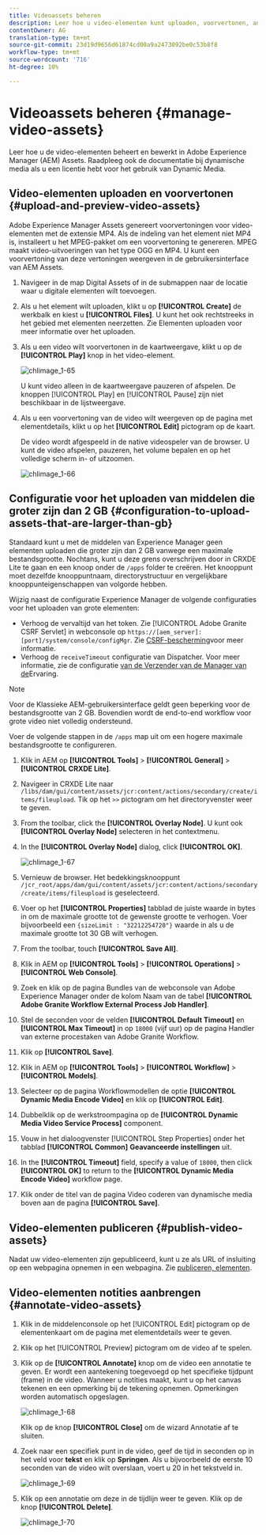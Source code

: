 ```yaml
---
title: Videoassets beheren
description: Leer hoe u video-elementen kunt uploaden, voorvertonen, annoteren en publiceren.
contentOwner: AG
translation-type: tm+mt
source-git-commit: 23d19d9656d61874cd00a9a2473092be0c53b8f8
workflow-type: tm+mt
source-wordcount: '716'
ht-degree: 10%

---
```



# Videoassets beheren {#manage-video-assets}

Leer hoe u de video-elementen beheert en bewerkt in Adobe Experience Manager (AEM) Assets. Raadpleeg ook de documentatie bij [](/help/assets/video.md)dynamische media als u een licentie hebt voor het gebruik van Dynamic Media.

## Video-elementen uploaden en voorvertonen {#upload-and-preview-video-assets}

Adobe Experience Manager Assets genereert voorvertoningen voor video-elementen met de extensie MP4. Als de indeling van het element niet MP4 is, installeert u het MPEG-pakket om een voorvertoning te genereren. MPEG maakt video-uitvoeringen van het type OGG en MP4. U kunt een voorvertoning van deze vertoningen weergeven in de gebruikersinterface van AEM Assets.

1. Navigeer in de map Digital Assets of in de submappen naar de locatie waar u digitale elementen wilt toevoegen.
1. Als u het element wilt uploaden, klikt u op **[!UICONTROL Create]** de werkbalk en kiest u **[!UICONTROL Files]**. U kunt het ook rechtstreeks in het gebied met elementen neerzetten. Zie Elementen [](managing-assets-touch-ui.md#uploading-assets) uploaden voor meer informatie over het uploaden.
1. Als u een video wilt voorvertonen in de kaartweergave, klikt u op de **[!UICONTROL Play]** knop in het video-element.

   ![chlimage_1-65](assets/chlimage_1-201.png)

   U kunt video alleen in de kaartweergave pauzeren of afspelen. De knoppen [!UICONTROL Play] en [!UICONTROL Pause] zijn niet beschikbaar in de lijstweergave.

1. Als u een voorvertoning van de video wilt weergeven op de pagina met elementdetails, klikt u op het **[!UICONTROL Edit]** pictogram op de kaart.

   De video wordt afgespeeld in de native videospeler van de browser. U kunt de video afspelen, pauzeren, het volume bepalen en op het volledige scherm in- of uitzoomen.

   ![chlimage_1-66](assets/chlimage_1-202.png)

## Configuratie voor het uploaden van middelen die groter zijn dan 2 GB {#configuration-to-upload-assets-that-are-larger-than-gb}

Standaard kunt u met de middelen van Experience Manager geen elementen uploaden die groter zijn dan 2 GB vanwege een maximale bestandsgrootte. Nochtans, kunt u deze grens overschrijven door in CRXDE Lite te gaan en een knoop onder de `/apps` folder te creëren. Het knooppunt moet dezelfde knooppuntnaam, directorystructuur en vergelijkbare knooppunteigenschappen van volgorde hebben.

Wijzig naast de configuratie Experience Manager de volgende configuraties voor het uploaden van grote elementen:

* Verhoog de vervaltijd van het token. Zie [!UICONTROL Adobe Granite CSRF Servlet] in webconsole op `https://[aem_server]:[port]/system/console/configMgr`. Zie [CSRF-bescherming](/help/sites-developing/csrf-protection.md)voor meer informatie.
* Verhoog de `receiveTimeout` configuratie van Dispatcher. Voor meer informatie, zie de configuratie [van de Verzender van de Manager van de](https://docs.adobe.com/content/help/en/experience-manager-dispatcher/using/configuring/dispatcher-configuration.html#renders-options)Ervaring.

>[!NOTE]
>
>Voor de Klassieke AEM-gebruikersinterface geldt geen beperking voor de bestandsgrootte van 2 GB. Bovendien wordt de end-to-end workflow voor grote video niet volledig ondersteund.

Voer de volgende stappen in de `/apps` map uit om een hogere maximale bestandsgrootte te configureren.

1. Klik in AEM op **[!UICONTROL Tools]** > **[!UICONTROL General]** > **[!UICONTROL CRXDE Lite]**.
1. Navigeer in CRXDE Lite naar `/libs/dam/gui/content/assets/jcr:content/actions/secondary/create/items/fileupload`. Tik op het `>>` pictogram om het directoryvenster weer te geven.
1. From the toolbar, click the **[!UICONTROL Overlay Node]**. U kunt ook **[!UICONTROL Overlay Node]** selecteren in het contextmenu.
1. In the **[!UICONTROL Overlay Node]** dialog, click **[!UICONTROL OK]**.

   ![chlimage_1-67](assets/chlimage_1-203.png)

1. Vernieuw de browser. Het bedekkingsknooppunt `/jcr_root/apps/dam/gui/content/assets/jcr:content/actions/secondary/create/items/fileupload` is geselecteerd.
1. Voer op het **[!UICONTROL Properties]** tabblad de juiste waarde in bytes in om de maximale grootte tot de gewenste grootte te verhogen. Voer bijvoorbeeld een `{sizeLimit : "32212254720"}` waarde in als u de maximale grootte tot 30 GB wilt verhogen.

1. From the toolbar, touch **[!UICONTROL Save All]**.
1. Klik in AEM op **[!UICONTROL Tools]** > **[!UICONTROL Operations]** > **[!UICONTROL Web Console]**.
1. Zoek en klik op de pagina Bundles van de webconsole van Adobe Experience Manager onder de kolom Naam van de tabel **[!UICONTROL Adobe Granite Workflow External Process Job Handler]**.
1. Stel de seconden voor de velden **[!UICONTROL Default Timeout]** en **[!UICONTROL Max Timeout]** in op `18000` (vijf uur) op de pagina Handler van externe procestaken van Adobe Granite Workflow.
1. Klik op **[!UICONTROL Save]**.
1. Klik in AEM op **[!UICONTROL Tools]** > **[!UICONTROL Workflow]** > **[!UICONTROL Models]**.
1. Selecteer op de pagina Workflowmodellen de optie **[!UICONTROL Dynamic Media Encode Video]** en klik op **[!UICONTROL Edit]**.
1. Dubbelklik op de werkstroompagina op de **[!UICONTROL Dynamic Media Video Service Process]** component.
1. Vouw in het dialoogvenster [!UICONTROL Step Properties] onder het tabblad **[!UICONTROL Common]** **Geavanceerde instellingen** uit.
1. In the **[!UICONTROL Timeout]** field, specify a value of `18000`, then click **[!UICONTROL OK]** to return to the **[!UICONTROL Dynamic Media Encode Video]** workflow page.
1. Klik onder de titel van de pagina Video coderen van dynamische media boven aan de pagina **[!UICONTROL Save]**.

## Video-elementen publiceren {#publish-video-assets}

Nadat uw video-elementen zijn gepubliceerd, kunt u ze als URL of insluiting op een webpagina opnemen in een webpagina. Zie [publiceren, elementen](/help/assets/publishing-dynamicmedia-assets.md).

## Video-elementen notities aanbrengen {#annotate-video-assets}

1. Klik in de middelenconsole op het [!UICONTROL Edit] pictogram op de elementenkaart om de pagina met elementdetails weer te geven.
1. Klik op het [!UICONTROL Preview] pictogram om de video af te spelen.
1. Klik op de **[!UICONTROL Annotate]** knop om de video een annotatie te geven. Er wordt een aantekening toegevoegd op het specifieke tijdpunt (frame) in de video. Wanneer u notities maakt, kunt u op het canvas tekenen en een opmerking bij de tekening opnemen. Opmerkingen worden automatisch opgeslagen.

   ![chlimage_1-68](assets/chlimage_1-204.png)

   Klik op de knop **[!UICONTROL Close]** om de wizard Annotatie af te sluiten.

1. Zoek naar een specifiek punt in de video, geef de tijd in seconden op in het veld voor **tekst** en klik op **Springen**. Als u bijvoorbeeld de eerste 10 seconden van de video wilt overslaan, voert u 20 in het tekstveld in.

   ![chlimage_1-69](assets/chlimage_1-205.png)

1. Klik op een annotatie om deze in de tijdlijn weer te geven. Klik op de knop **[!UICONTROL Delete]**.

   ![chlimage_1-70](assets/chlimage_1-206.png)

